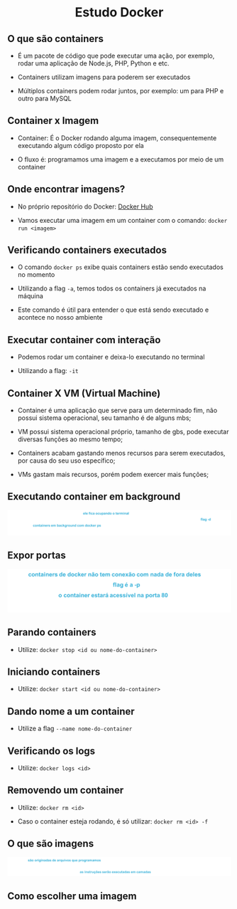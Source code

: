 <h1 align="center">Estudo Docker</h1>

## O que são containers

- É um pacote de código que pode executar uma ação, por exemplo, rodar uma aplicação de Node.js, PHP, Python e etc.

- Containers utilizam imagens para poderem ser executados

- Múltiplos containers podem rodar juntos, por exemplo: um para PHP e outro para MySQL

## Container x Imagem

- Container: É o Docker rodando alguma imagem, consequentemente executando algum código proposto por ela

- O fluxo é: programamos uma imagem e a executamos por meio de um container

## Onde encontrar imagens?

- No próprio repositório do Docker: [Docker Hub](https://hub.docker.com)

- Vamos executar uma imagem em um container com o comando: `docker run <imagem>`

## Verificando containers executados

- O comando `docker ps` exibe quais containers estão sendo executados no momento

- Utilizando a flag `-a`, temos todos os containers já executados na máquina

- Este comando é útil para entender o que está sendo executado e acontece no nosso ambiente

## Executar container com interação

- Podemos rodar um container e deixa-lo executando no terminal

- Utilizando a flag: `-it`

## Container X VM (Virtual Machine)

- Container é uma aplicação que serve para um determinado fim, não possui sistema operacional, seu tamanho é de alguns mbs;

- VM possui sistema operacional próprio, tamanho de gbs, pode executar diversas funções ao mesmo tempo;

- Containers acabam gastando menos recursos para serem executados, por causa do seu uso específico;

- VMs gastam mais recursos, porém podem exercer mais funções;

## Executando container em background

![Alt text](img/exec-cont-back.png)

## Expor portas

![Alt text](img/expor-portas.png)

## Parando containers

- Utilize: `docker stop <id ou nome-do-container>`

## Iniciando containers

- Utilize: `docker start <id ou nome-do-container>`

## Dando nome a um container

- Utilize a flag `--name nome-do-container`

## Verificando os logs

- Utilize: `docker logs <id>`

## Removendo um container

- Utilize: `docker rm <id>`

- Caso o container esteja rodando, é só utilizar: `docker rm <id> -f`

## O que são imagens

![Alt text](img/oq-sao-imagens.png)

## Como escolher uma imagem
